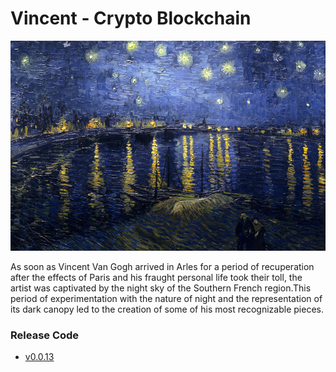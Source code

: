 # Vincent - Crypto Blockchain

![Rhone](/assets/Vincent.png)

As soon as Vincent Van Gogh arrived in Arles for a period of recuperation after the effects of Paris and his fraught personal life took their toll, the artist was captivated by the night sky of the Southern French region.This period of experimentation with the nature of night and the representation of its dark canopy led to the creation of some of his most recognizable pieces.


### Release Code

+ [v0.0.13](https://github.com/udtrokia/Radiancy/releases/tag/v0.0.13)

